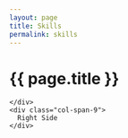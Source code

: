```yaml
---
layout: page
title: Skills
permalink: skills
---
```


<div class="lg:container lg:mx-auto">
  <div class="grid grid-cols-12 gap-4">
    <div class="col-span-3">
      <h1 class="mb-6">{{ page.title }}</h1>


    </div>
    <div class="col-span-9">
      Right Side
    </div>
  </div>
</div>